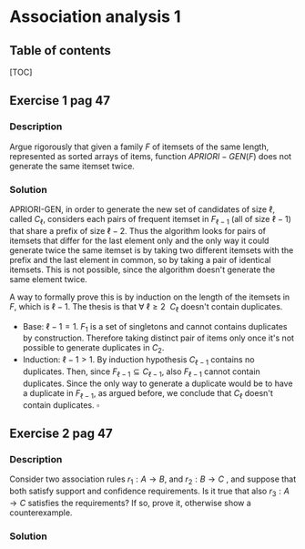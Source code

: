 # Association analysis 1

## Table of contents

[TOC]

## Exercise 1 pag 47

### Description

Argue rigorously that given a family $F$ of itemsets of the same length, represented as sorted arrays of items, function $APRIORI-GEN(F)$ does not generate the same itemset twice.

### Solution

APRIORI-GEN, in order to generate the new set of candidates of size $\ell$, called $C_\ell$, considers each pairs of frequent itemset in $F_{\ell-1}$ (all of size $\ell-1$) that share a prefix of size $\ell-2$. Thus the algorithm looks for pairs of itemsets that differ for the last element only and the only way it could generate twice the same itemset is by taking two different itemsets with the prefix and the last element in common, so by taking a pair of identical itemsets. This is not possible, since the algorithm doesn't generate the same element twice.

A way to formally prove this is by induction on the length of the itemsets in $F$, which is $\ell-1$. The thesis is that $\forall~\ell \ge 2~~C_\ell$ doesn't contain duplicates.  

- Base: $\ell-1 = 1$. $F_1$ is a set of singletons and cannot contains duplicates by construction. Therefore taking distinct pair of items only once it's not possible to generate duplicates in $C_2$.
- Induction: $\ell -1 > 1$. By induction hypothesis $C_{\ell-1}$ contains no duplicates. Then, since $F_{\ell-1} \subseteq C_{\ell-1}$, also $F_{\ell-1}$ cannot contain duplicates. Since the only way to generate a duplicate would be to have a duplicate in $F_{\ell-1}$, as argued before, we conclude that $C_\ell$ doesn't contain duplicates. $\square$

## Exercise 2 pag 47

### Description

Consider two association rules $r_1 : A → B$, and $r_2 : B → C$ , and suppose that both satisfy support and confidence requirements. Is it true that also $r_3 : A → C$ satisfies the requirements? If so, prove it, otherwise show a counterexample.

### Solution

 